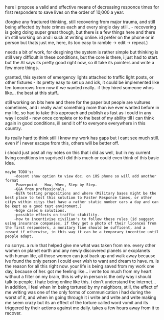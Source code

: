 here i propose a valid and effective means of decreasing responce times for first responders to save lives on the order of 10,000 a year. 

(forgive any fractured thinking, still recovering from major trauma, and still being affected by hate crimes each and every single day still..   -  recovering is going doing super great though, but there is a few things here and there im still working on and i suck at writing online. id prefer on the phone or in person but thats just me, here, its too easy to ramble -> edit -> repeat.) 

needs a bit of work, for desgining the system is rather simple but thinking is still very difficult in these conditions, but the core is there, i just had to start.  but the AI says its pretty good right now, so ill take its pointers and write a few more things.  

granted, this system of emergency lights attached to traffic light posts, or other fixtures - its pretty easy to set up and idk, it could be implemented like ten tomorrows from now if we wanted really.. if they hired someone whos like... the best at this stuff..

still working on bits here and there for the paper but people are vultures sometimes, and i really want something more than ive ever wanted before in my life, so had to take this approach and publish as fast as i could in any way i could - now  once complete or to the best of my ability till i can think again in good conditions, ill send it off to everyone everywhere in this country.

its really hard to think still i know my work has gaps but i cant see much still. even if i never escape from this, others will be better off. 


i should just post all my notes on this that i did as well, but in my current living conditions im suprised i did this much or could even think of this basic idea.

    maybe TODO's:
        -doesnt show option to view doc. on iOS phone so will add another format 
        -Powerpoint - How, When, Step by Step.
        -Q&A from professionals.
        -BETA testing propositions and where (Military bases might be the best place to test this solution to Faster Responce times, or other citys within citys that have a rather static number cars a day and can be kept as a good test enviroment.)
        -Edge cases & solutions.
        -possible effects on traffic stability.
        -how to incentivise civilian's to follow these rules (id suggest using insurance companies, if they get a photo of their licences from the first responders, a monitary fine should be sufficent, and a reward if otherwise, in this way it can be a temporary incentive until people adapt.

no sorrys.  a rule that helped give me what was taken from me. every other women on planet earth and any newly discovered planets or exoplanets with human life, all those women can just back up and walk away because ive found the only person i could ever wish to want and dream to have. 
m. is the reason for all this right now. your life is being saved from my work one day, because of her. got me feeling like... i write too much from my heart without a filter on my brain, this is why in person is the only way i should talk to people. i hate being online like this. i don't understand the internet... in addition, i feel when im being tortured by my neighbors, still, the effect of me writing was one of the only forms of communication i had during the worst of it, and when im going through it i write and write and write making me seem crazy but its an effect of the torture called word vomit and its triggered by their actions against me daily. takes a few hours away from it to recover. 